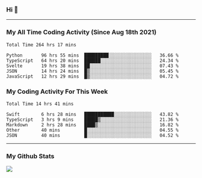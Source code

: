 ### Hi 🙂

---

### My All Time Coding Activity (Since Aug 18th 2021)
<!--START_SECTION:waka-all-->
```text
Total Time 264 hrs 17 mins

Python       96 hrs 55 mins  █████████░░░░░░░░░░░░░░░░   36.66 % 
TypeScript   64 hrs 20 mins  ██████░░░░░░░░░░░░░░░░░░░   24.34 % 
Svelte       19 hrs 38 mins  ██░░░░░░░░░░░░░░░░░░░░░░░   07.43 % 
JSON         14 hrs 24 mins  █▒░░░░░░░░░░░░░░░░░░░░░░░   05.45 % 
JavaScript   12 hrs 29 mins  █▒░░░░░░░░░░░░░░░░░░░░░░░   04.72 % 
```
<!--END_SECTION:waka-all-->

### My Coding Activity For This Week
<!--START_SECTION:waka-week-->
```text
Total Time 14 hrs 41 mins

Swift        6 hrs 28 mins   ███████████░░░░░░░░░░░░░░   43.82 % 
TypeScript   3 hrs 9 mins    █████▒░░░░░░░░░░░░░░░░░░░   21.36 % 
Markdown     2 hrs 28 mins   ████▒░░░░░░░░░░░░░░░░░░░░   16.82 % 
Other        40 mins         █░░░░░░░░░░░░░░░░░░░░░░░░   04.55 % 
JSON         40 mins         █░░░░░░░░░░░░░░░░░░░░░░░░   04.52 % 
```
<!--END_SECTION:waka-week-->

---

### My Github Stats
[![](https://github-readme-stats.vercel.app/api?username=eroxl&count_private=true&show_icons=true&include_all_commits=true&theme=onedark)](https://github.com/Eroxl)
